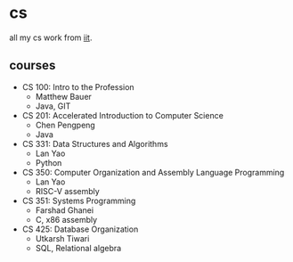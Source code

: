 # cs
all my cs work from [iit](https://iit.edu).

## courses
- CS 100: Intro to the Profession
  - Matthew Bauer
  - Java, GIT
- CS 201: Accelerated Introduction to Computer Science
  - Chen Pengpeng
  - Java
- CS 331: Data Structures and Algorithms
  - Lan Yao
  - Python
- CS 350: Computer Organization and Assembly Language Programming
  - Lan Yao
  - RISC-V assembly
- CS 351: Systems Programming
  - Farshad Ghanei
  - C, x86 assembly
- CS 425: Database Organization
  - Utkarsh Tiwari
  - SQL, Relational algebra
